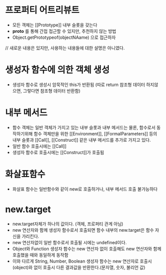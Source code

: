 # 프로퍼티 어트리뷰트
  * 모든 객체는 [[Prototype]] 내부 슬롯을 갖는다
  * __proto__ 를 통해 간접 접근할 수 있지만, 추천하지 않는 방법
  * Object.getPrototypeof(objectNAame) 으로 접근하자

// 새로운 내용은 있지만, 사용하는 내용들에 대한 설명은 아니였다.

# 생성자 함수에 의한 객체 생성
  * 생성자 함수로 생성시 암묵적인 this가 반환됨 (따로 return 참조형 데이터 하지않으면, 그렇다면 참조형 데이터 반환함)

# 내부 메서드
  * 함수 객체는 일반 객체가 가지고 있는 내부 슬롯과 내부 메서드는 물론, 함수로서 동작하기위해  함수 객체만을 위한 [[Environment]], [[FormalParameters]] 등의 내부 슬롯과 [[Call]], [[Construct]] 같은 내부 메서드를 추가로 가지고 있다.
  * 일반 함수 호출시에는 [[Call]]
  * 생성자 함수로 호출시에는 [[Construct]]가 호출됨

# 화살표함수
  * 화살표 함수는 일반함수와 같이 new로 호출하거나, 내부 메서드 호출 불가능하다

# new.target
  * new.target자체가 하나의 값이다. (객체, 프로퍼티 관계 아님)
  * new 연산자와 함께 생성자 함수로서 호출되면 함수 내부의 new.target은 함수 자신을 가리킨다.
  * new 연산자없이 일반 함수로서 호출될 시에는 undefined이다.
  * Object와 Function 생성자 함수는 new 연산자 없이 호출해도 new 연산자와 함께 호출했을 때와 동일하게 동작함
  * 이와 다르게 String, Number, Boolean 생성자 함수는 new 연산자로 호출시 (object)와  없이 호출시 다른 결과값을 반환한다.(문자열, 숫자, 불리언 값)